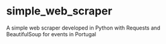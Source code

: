 # simple_web_scraper
A simple web scraper developed in Python with Requests and BeautifulSoup for events in Portugal
